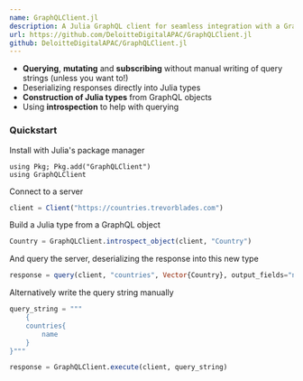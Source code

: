 ```yaml
---
name: GraphQLClient.jl
description: A Julia GraphQL client for seamless integration with a GraphQL server
url: https://github.com/DeloitteDigitalAPAC/GraphQLClient.jl
github: DeloitteDigitalAPAC/GraphQLClient.jl
---
```


- **Querying**, **mutating** and **subscribing** without manual writing of query strings (unless you want to!)
- Deserializing responses directly into Julia types
- **Construction of Julia types** from GraphQL objects
- Using **introspection** to help with querying

### Quickstart

Install with Julia's package manager

```
using Pkg; Pkg.add("GraphQLClient")
using GraphQLClient
```

Connect to a server

```julia
client = Client("https://countries.trevorblades.com")
```

Build a Julia type from a GraphQL object

```julia
Country = GraphQLClient.introspect_object(client, "Country")
```

And query the server, deserializing the response into this new type

```julia
response = query(client, "countries", Vector{Country}, output_fields="name")
```

Alternatively write the query string manually

```julia
query_string = """
    {
    countries{
        name
    }
}"""

response = GraphQLClient.execute(client, query_string)
```
